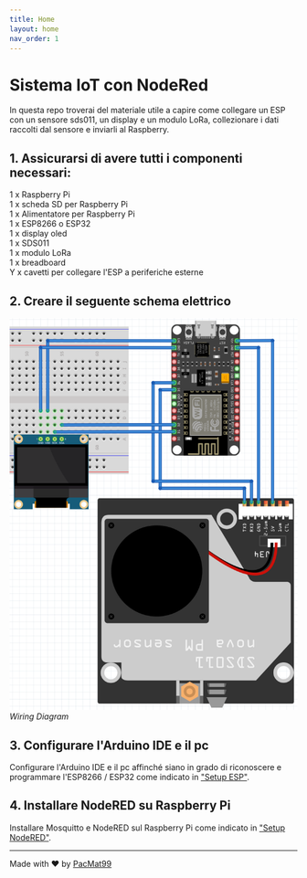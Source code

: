 ```yaml
---
title: Home
layout: home
nav_order: 1
---
```


# Sistema IoT con NodeRed

In questa repo troverai del materiale utile a capire come collegare un ESP con un sensore sds011, un display e un modulo LoRa, collezionare i dati raccolti dal sensore e inviarli al Raspberry.

## 1. Assicurarsi di avere tutti i componenti necessari:

1 x Raspberry Pi  
1 x scheda SD per Raspberry Pi  
1 x Alimentatore per Raspberry Pi  
1 x ESP8266 o ESP32  
1 x display oled  
1 x SDS011  
1 x modulo LoRa  
1 x breadboard  
Y x cavetti per collegare l'ESP a periferiche esterne  

## 2. Creare il seguente schema elettrico

![Wiring Diagram](./images/wiring_diagram.png)
*Wiring Diagram*

## 3. Configurare l'Arduino IDE e il pc

Configurare l'Arduino IDE e il pc affinché siano in grado di riconoscere e programmare l'ESP8266 / ESP32 come indicato in ["Setup ESP"](./esp_setup.html).

## 4. Installare NodeRED su Raspberry Pi

Installare Mosquitto e NodeRED sul Raspberry Pi come indicato in ["Setup NodeRED"](./nodered_setup.html).

----

Made with &hearts; by [PacMat99](https://github.com/PacMat99)